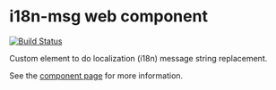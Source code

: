 i18n-msg web component
============

[![Build Status](https://travis-ci.org/ebidel/i18n-msg.svg?branch=master)](https://travis-ci.org/ebidel/i18n-msg)

Custom element to do localization (i18n) message string replacement.

See the [component page](https://ebidel.github.io/i18n-msg/) for more information.
